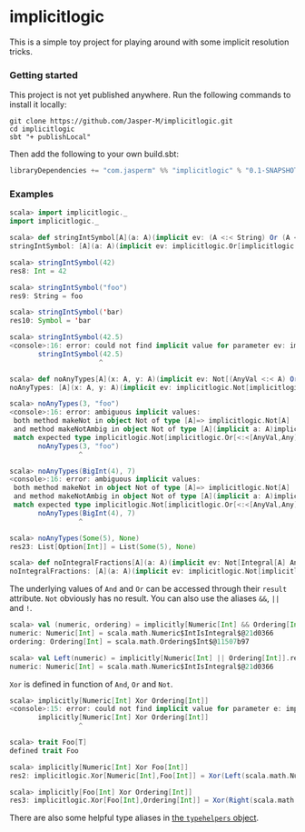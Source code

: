 # implicitlogic

This is a simple toy project for playing around with some implicit resolution tricks.

### Getting started

This project is not yet published anywhere. Run the following commands to install it locally:

```
git clone https://github.com/Jasper-M/implicitlogic.git
cd implicitlogic
sbt "+ publishLocal"
```

Then add the following to your own build.sbt:

```scala
libraryDependencies += "com.jasperm" %% "implicitlogic" % "0.1-SNAPSHOT"
```

### Examples

```scala
scala> import implicitlogic._
import implicitlogic._

scala> def stringIntSymbol[A](a: A)(implicit ev: (A <:< String) Or (A <:< Int) Or (A <:< Symbol)): A = a
stringIntSymbol: [A](a: A)(implicit ev: implicitlogic.Or[implicitlogic.Or[<:<[A,String],<:<[A,Int]],<:<[A,Symbol]])A

scala> stringIntSymbol(42)
res8: Int = 42

scala> stringIntSymbol("foo")
res9: String = foo

scala> stringIntSymbol('bar)
res10: Symbol = 'bar

scala> stringIntSymbol(42.5)
<console>:16: error: could not find implicit value for parameter ev: implicitlogic.Or[implicitlogic.Or[<:<[Double,String],<:<[Double,Int]],<:<[Double,Symbol]]
       stringIntSymbol(42.5)
                      ^

scala> def noAnyTypes[A](x: A, y: A)(implicit ev: Not[(AnyVal <:< A) Or (AnyRef <:< A)]) = List(x,y)
noAnyTypes: [A](x: A, y: A)(implicit ev: implicitlogic.Not[implicitlogic.Or[<:<[AnyVal,A],<:<[AnyRef,A]]])List[A]

scala> noAnyTypes(3, "foo")
<console>:16: error: ambiguous implicit values:
 both method makeNot in object Not of type [A]=> implicitlogic.Not[A]
 and method makeNotAmbig in object Not of type [A](implicit a: A)implicitlogic.Not[A]
 match expected type implicitlogic.Not[implicitlogic.Or[<:<[AnyVal,Any],<:<[AnyRef,Any]]]
       noAnyTypes(3, "foo")
                 ^

scala> noAnyTypes(BigInt(4), 7)
<console>:16: error: ambiguous implicit values:
 both method makeNot in object Not of type [A]=> implicitlogic.Not[A]
 and method makeNotAmbig in object Not of type [A](implicit a: A)implicitlogic.Not[A]
 match expected type implicitlogic.Not[implicitlogic.Or[<:<[AnyVal,Any],<:<[AnyRef,Any]]]
       noAnyTypes(BigInt(4), 7)
                 ^

scala> noAnyTypes(Some(5), None)
res23: List[Option[Int]] = List(Some(5), None)

scala> def noIntegralFractions[A](a: A)(implicit ev: Not[Integral[A] And Fractional[A]]): A = a
noIntegralFractions: [A](a: A)(implicit ev: implicitlogic.Not[implicitlogic.And[Integral[A],Fractional[A]]])A
```

The underlying values of `And` and `Or` can be accessed through their `result` attribute. `Not` obviously has no result. You can also use the aliases `&&`, `||` and `!`.

```scala
scala> val (numeric, ordering) = implicitly[Numeric[Int] && Ordering[Int]].result
numeric: Numeric[Int] = scala.math.Numeric$IntIsIntegral$@21d0366
ordering: Ordering[Int] = scala.math.Ordering$Int$@11507b97

scala> val Left(numeric) = implicitly[Numeric[Int] || Ordering[Int]].result
numeric: Numeric[Int] = scala.math.Numeric$IntIsIntegral$@21d0366
```

`Xor` is defined in function of `And`, `Or` and `Not`.

```scala
scala> implicitly[Numeric[Int] Xor Ordering[Int]]
<console>:15: error: could not find implicit value for parameter e: implicitlogic.Xor[Numeric[Int],Ordering[Int]]
       implicitly[Numeric[Int] Xor Ordering[Int]]
                 ^

scala> trait Foo[T]
defined trait Foo

scala> implicitly[Numeric[Int] Xor Foo[Int]]
res2: implicitlogic.Xor[Numeric[Int],Foo[Int]] = Xor(Left(scala.math.Numeric$IntIsIntegral$@60a53041))

scala> implicitly[Foo[Int] Xor Ordering[Int]]
res3: implicitlogic.Xor[Foo[Int],Ordering[Int]] = Xor(Right(scala.math.Ordering$Int$@69c31872))
```

There are also some helpful type aliases in [the `typehelpers` object](https://github.com/Jasper-M/implicitlogic/blob/master/src/main/scala/implicitlogic/typehelpers.scala).
